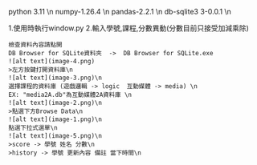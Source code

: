 python 3.11 \n
numpy-1.26.4 \n
pandas-2.2.1 \n
db-sqlite3 3-0.0.1 \n

1.使用時執行window.py
2.輸入學號,課程,分數異動(分數目前只接受加減乘除)

    檢查資料內容請點開
    DB Browser for SQLite資料夾  ->  DB Browser for SQLite.exe
    ![alt text](image-4.png)
    >左方按鍵打開資料庫\n
    ![alt text](image-3.png)\n
    選擇課程的資料庫 (遊戲邏輯 -> logic  互動媒體 -> media) \n
    EX: "media2A.db"為互動媒體2A資料庫 \n
    ![alt text](image-2.png)\n
    >點選下方Browse Data\n
    ![alt text](image-1.png)\n
    點選下拉式選單\n
    ![alt text](image-5.png)\n
    >score -> 學號 姓名 分數\n
    >history -> 學號 更新內容 備註 當下時間\n